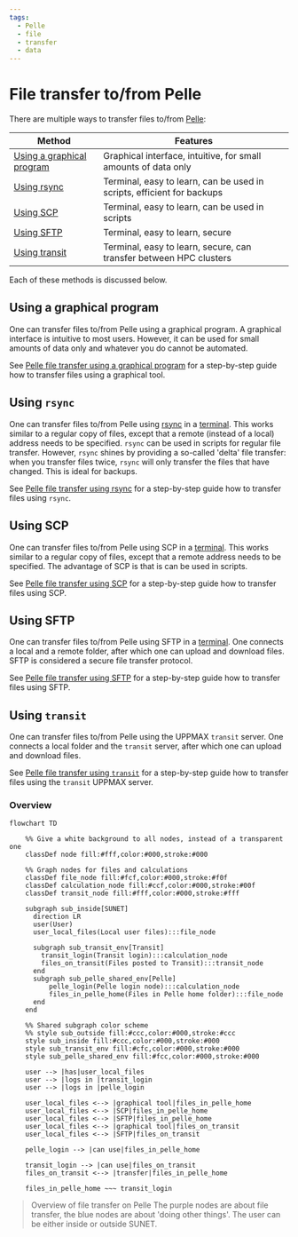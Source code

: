 ```yaml
---
tags:
  - Pelle
  - file
  - transfer
  - data
---
```


# File transfer to/from Pelle

There are multiple ways to transfer files to/from [Pelle](pelle.md):

Method                                                        |Features
--------------------------------------------------------------|---------------------------------------------
[Using a graphical program](#using-a-graphical-program)       |Graphical interface, intuitive, for small amounts of data only
[Using rsync](#using-rsync)                                   |Terminal, easy to learn, can be used in scripts, efficient for backups
[Using SCP](#using-scp)                                       |Terminal, easy to learn, can be used in scripts
[Using SFTP](#using-sftp)                                     |Terminal, easy to learn, secure
[Using transit](#using-transit)                               |Terminal, easy to learn, secure, can transfer between HPC clusters

Each of these methods is discussed below.

## Using a graphical program

One can transfer files to/from Pelle using a graphical program.
A graphical interface is intuitive to most users.
However, it can be used for small amounts of data only
and whatever you do cannot be automated.

See [Pelle file transfer using a graphical program](pelle_file_transfer_using_gui.md)
for a step-by-step guide how to transfer files using
a graphical tool.

## Using `rsync`

One can transfer files to/from Pelle
using [rsync](../software/rsync.md)
in a [terminal](../software/terminal.md).
This works similar to a regular copy of files,
except that a remote (instead of a local) address needs to be specified.
`rsync` can be used in scripts for regular file transfer.
However, `rsync` shines by providing a so-called 'delta' file transfer:
when you transfer files twice, `rsync` will only transfer the files that have
changed. This is ideal for backups.

See [Pelle file transfer using rsync](../software/pelle_file_transfer_using_rsync.md)
for a step-by-step guide how to transfer files using `rsync`.

## Using SCP

One can transfer files to/from Pelle
using SCP in a [terminal](../software/terminal.md).
This works similar to a regular copy of files,
except that a remote address needs to be specified.
The advantage of SCP is that is can be used in scripts.

See [Pelle file transfer using SCP](../software/pelle_file_transfer_using_scp.md)
for a step-by-step guide how to transfer files using SCP.

## Using SFTP

One can transfer files to/from Pelle using SFTP in a [terminal](../software/terminal.md).
One connects a local and a remote folder,
after which one can upload and download files.
SFTP is considered a secure file transfer protocol.

See [Pelle file transfer using SFTP](../software/pelle_file_transfer_using_sftp.md)
for a step-by-step guide how to transfer files using SFTP.

## Using `transit`

One can transfer files to/from Pelle using the UPPMAX `transit` server.
One connects a local folder and the `transit` server,
after which one can upload and download files.

See [Pelle file transfer using `transit`](pelle_file_transfer_using_transit.md)
for a step-by-step guide how to transfer files using the `transit` UPPMAX server.

### Overview

```mermaid
flowchart TD

    %% Give a white background to all nodes, instead of a transparent one
    classDef node fill:#fff,color:#000,stroke:#000

    %% Graph nodes for files and calculations
    classDef file_node fill:#fcf,color:#000,stroke:#f0f
    classDef calculation_node fill:#ccf,color:#000,stroke:#00f
    classDef transit_node fill:#fff,color:#000,stroke:#fff

    subgraph sub_inside[SUNET]
      direction LR
      user(User)
      user_local_files(Local user files):::file_node

      subgraph sub_transit_env[Transit]
        transit_login(Transit login):::calculation_node
        files_on_transit(Files posted to Transit):::transit_node
      end
      subgraph sub_pelle_shared_env[Pelle]
          pelle_login(Pelle login node):::calculation_node
          files_in_pelle_home(Files in Pelle home folder):::file_node
      end
    end

    %% Shared subgraph color scheme
    %% style sub_outside fill:#ccc,color:#000,stroke:#ccc
    style sub_inside fill:#ccc,color:#000,stroke:#000
    style sub_transit_env fill:#cfc,color:#000,stroke:#000
    style sub_pelle_shared_env fill:#fcc,color:#000,stroke:#000

    user --> |has|user_local_files
    user --> |logs in |transit_login
    user --> |logs in |pelle_login

    user_local_files <--> |graphical tool|files_in_pelle_home
    user_local_files <--> |SCP|files_in_pelle_home
    user_local_files <--> |SFTP|files_in_pelle_home
    user_local_files <--> |graphical tool|files_on_transit
    user_local_files <--> |SFTP|files_on_transit

    pelle_login --> |can use|files_in_pelle_home

    transit_login --> |can use|files_on_transit
    files_on_transit <--> |transfer|files_in_pelle_home

    files_in_pelle_home ~~~ transit_login
```

> Overview of file transfer on Pelle
> The purple nodes are about file transfer,
> the blue nodes are about 'doing other things'.
> The user can be either inside or outside SUNET.
